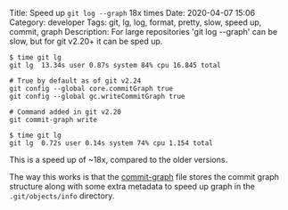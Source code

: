 Title: Speed up `git log --graph` 18x times
Date: 2020-04-07 15:06
Category: developer
Tags: git, lg, log, format, pretty, slow, speed up, commit, graph
Description: For large repositories 'git log --graph' can be slow, but for git v2.20+ it can be sped up.

    $ time git lg
    git lg  13.34s user 0.87s system 84% cpu 16.845 total

    # True by default as of git v2.24
    git config --global core.commitGraph true
    git config --global gc.writeCommitGraph true

    # Command added in git v2.20
    git commit-graph write

    $ time git lg
    git lg  0.72s user 0.14s system 74% cpu 1.154 total

This is a speed up of ~18x, compared to the older versions.

The way this works is that the [commit-graph](https://git-scm.com/docs/commit-graph)
file stores the commit graph structure along with some extra metadata to
speed up graph in the `.git/objects/info` directory.
